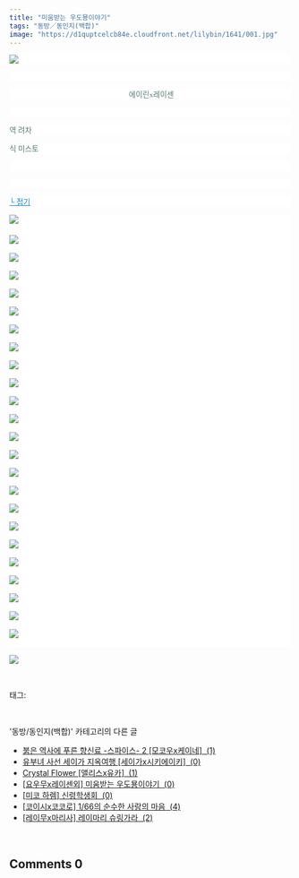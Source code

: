 ```yaml
---
title: "미움받는 우도묭이야기"
tags: "동방／동인지(백합)"
image: "https://d1quptcelcb84e.cloudfront.net/lilybin/1641/001.jpg"
---
```

<div class="article">
<div class="area_view">
<p style="text-align: justify; background: white"><img src="{{ site.imgserver8 }}/lilybin/1641/001.jpg"/><span style="color:#557a74; font-family:돋움; font-size:10pt">
</span></p><p style="text-align: justify; background: white"> 
 </p><p style="text-align: center; background: white"><span style="color:#557a74; font-family:돋움; font-size:10pt"> 에이린x레이센
</span></p><p style="text-align: center; background: white"> 
 </p><p style="text-align: justify; background: white"><span style="color:#557a74; font-family:돋움; font-size:10pt">역 려차
</span></p><p style="text-align: justify; background: white"><span style="color:#557a74; font-family:돋움; font-size:10pt">식 미스토
</span></p><p style="text-align: justify; background: white"> 
 </p><p style="text-align: justify; background: white"> 
 </p><p style="text-align: justify; background: white"><a href="http://blog.naver.com/PostThumbnailView.nhn?blogId=cjb0236&amp;logNo=150187997967&amp;categoryNo=41&amp;parentCategoryNo=0"><span style="color:#0482d6; font-family:돋움; font-size:10pt; text-decoration:underline">└ 접기</span></a><span style="color:#557a74; font-family:돋움; font-size:10pt">
</span></p><p style="text-align: justify; background: white"><img src="{{ site.imgserver8 }}/lilybin/1641/002.jpg"/><span style="color:#557a74; font-family:돋움; font-size:10pt"><br/><br/><img src="{{ site.imgserver8 }}/lilybin/1641/003.jpg"/><br/><br/><img src="{{ site.imgserver8 }}/lilybin/1641/004.jpg"/><br/><br/><img src="{{ site.imgserver8 }}/lilybin/1641/005.jpg"/><br/><br/><img src="{{ site.imgserver8 }}/lilybin/1641/006.jpg"/><br/><br/><img src="{{ site.imgserver8 }}/lilybin/1641/007.jpg"/><br/><br/><img src="{{ site.imgserver8 }}/lilybin/1641/008.jpg"/><br/><br/><img src="{{ site.imgserver8 }}/lilybin/1641/009.jpg"/><br/><br/><img src="{{ site.imgserver8 }}/lilybin/1641/010.jpg"/><br/><br/><img src="{{ site.imgserver8 }}/lilybin/1641/011.jpg"/><br/><br/><img src="{{ site.imgserver8 }}/lilybin/1641/012.jpg"/><br/><br/><img src="{{ site.imgserver8 }}/lilybin/1641/013.jpg"/><br/><br/><img src="{{ site.imgserver8 }}/lilybin/1641/014.jpg"/><br/><br/><img src="{{ site.imgserver8 }}/lilybin/1641/015.jpg"/><br/><br/><img src="{{ site.imgserver8 }}/lilybin/1641/016.jpg"/><br/><br/><img src="{{ site.imgserver8 }}/lilybin/1641/017.jpg"/><br/><br/><img src="{{ site.imgserver8 }}/lilybin/1641/018.jpg"/><br/><br/><img src="{{ site.imgserver8 }}/lilybin/1641/019.jpg"/><br/><br/><img src="{{ site.imgserver8 }}/lilybin/1641/020.jpg"/><br/><br/><img src="{{ site.imgserver8 }}/lilybin/1641/021.jpg"/><br/><br/><img src="{{ site.imgserver8 }}/lilybin/1641/022.jpg"/><br/><br/><img src="{{ site.imgserver8 }}/lilybin/1641/023.jpg"/><br/><br/><img src="{{ site.imgserver8 }}/lilybin/1641/024.jpg"/><br/><br/><img src="{{ site.imgserver8 }}/lilybin/1641/025.jpg"/><br/><br/>
</span></p><p><img src="{{ site.imgserver8 }}/lilybin/1641/026.jpg"/></p>
</div></div><br/>
<div class="tagTrail">
<p>태그: </p>
<ul>
</ul>
</div><br/>
<div class="another">
<p>'동방/동인지(백합)' 카테고리의 다른 글</p>
<ul>
<li><a href="/lilybin_1644">
붉은 역사에 푸른 향신료 -스파이스- 2 [모코우x케이네]  (1)
</a></li>
<li><a href="/lilybin_1643">
유부녀 사선 세이가 지옥여행  [세이가x시키에이키]  (0)
</a></li>
<li><a href="/lilybin_1642">
Crystal Flower [앨리스x유카]  (1)
</a></li>
<li><a href="/lilybin_1641">
[요우무x레이센외] 미움받는 우도묭이야기  (0)
</a></li>
<li><a href="/lilybin_1640">
[미코 하렘] 신령학생회  (0)
</a></li>
<li><a href="/lilybin_1639">
[코이시x코코로] 1/66의 순수한 사랑의 마음  (4)
</a></li>
<li><a href="/lilybin_1638">
[레이무x마리사] 레이마리 슈링가라  (2)
</a></li>
</ul>
</div><br/>
<div class="comment">
<h2 class="bold">Comments <span id="commentCount1641">0</span></h2>
<div style="clear:both;">
<div id="entry1641Comment" style="display:block">
</div>
</div>
</div><br/>
<br/>
<p id="refer"></p>
<br/>

